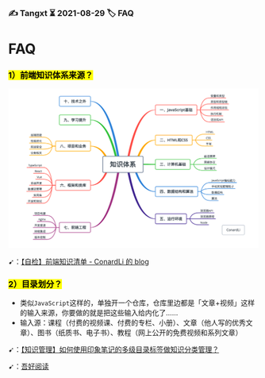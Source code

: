 ### ✍️ Tangxt ⏳ 2021-08-29 🏷️ FAQ

# FAQ

### <mark>1）前端知识体系来源？</mark>

![前端知识体系](assets/img/2021-08-29-01-00-56.png)

➹：[【自检】前端知识清单 - ConardLi 的 blog](http://www.conardli.top/blog/article/%E7%BB%BC%E5%90%88/%E3%80%90%E8%87%AA%E6%A3%80%E3%80%91%E5%89%8D%E7%AB%AF%E7%9F%A5%E8%AF%86%E6%B8%85%E5%8D%95.html#%E5%BC%80%E7%AF%87)

### <mark>2）目录划分？</mark>

- 类似`JavaScript`这样的，单独开一个仓库，仓库里边都是「文章+视频」这样的输入来源，你要做的就是把这些输入给内化了……
- 输入源：课程（付费的视频课、付费的专栏、小册）、文章（他人写的优秀文章）、图书（纸质书、电子书）、教程（网上公开的免费视频和系列文章）

➹：[【知识管理】如何使用印象笔记的多级目录标签做知识分类管理？](https://www.yinxiang.com/everhub/note/40226bdd-6b3e-4bd5-aca1-8a18e584aa59)

➹：[吾好阅读](https://www.notion.so/skyao/29a1e7c4977f48f09ef2e7fcc4e49084)